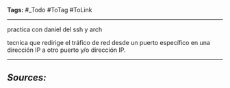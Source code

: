 **Tags:** #_Todo
#ToTag #ToLink 
- - -
practica con daniel del ssh y arch

tecnica que redirige el tráfico de red desde un puerto específico en una dirección IP a otro puerto y/o dirección IP.
- - - 
## ***Sources:***
